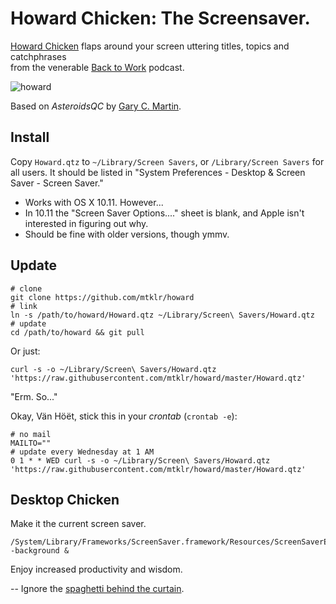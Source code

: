 # Howard Chicken: The Screensaver.

[Howard Chicken](http://5by5.tv/b2w/126) flaps around your screen uttering titles, topics and catchphrases  
from the venerable [Back to Work](http://5by5.tv/b2w) podcast.

![howard](http://mtklr.github.com/images/howard.png)

Based on _AsteroidsQC_ by [Gary C. Martin](http://osx.garycmartin.com).

## Install

Copy `Howard.qtz` to `~/Library/Screen Savers`, or `/Library/Screen Savers` for all users. It should be listed in "System Preferences - Desktop & Screen Saver - Screen Saver."

* Works with OS X 10.11. However...
* In 10.11 the "Screen Saver Options...." sheet is blank, and Apple isn't interested in figuring out why.
* Should be fine with older versions, though ymmv.

## Update

```
# clone
git clone https://github.com/mtklr/howard
# link
ln -s /path/to/howard/Howard.qtz ~/Library/Screen\ Savers/Howard.qtz
# update
cd /path/to/howard && git pull
```

Or just:

    curl -s -o ~/Library/Screen\ Savers/Howard.qtz 'https://raw.githubusercontent.com/mtklr/howard/master/Howard.qtz'

"Erm. So..."

Okay, Vän Höët, stick this in your _crontab_ (`crontab -e`):

```
# no mail
MAILTO=""
# update every Wednesday at 1 AM
0 1 * * WED curl -s -o ~/Library/Screen\ Savers/Howard.qtz 'https://raw.githubusercontent.com/mtklr/howard/master/Howard.qtz'
```

## Desktop Chicken

Make it the current screen saver.

    /System/Library/Frameworks/ScreenSaver.framework/Resources/ScreenSaverEngine.app/Contents/MacOS/ScreenSaverEngine -background &
    
Enjoy increased productivity and wisdom.

--
Ignore the [spaghetti behind the curtain](http://mtklr.github.com/images/howard-crazywall.png).